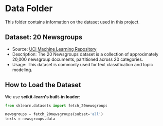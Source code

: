 # Data Folder

This folder contains information on the dataset used in this project.

## Dataset: 20 Newsgroups
- Source: [UCI Machine Learning Repository](http://archive.ics.uci.edu/ml/datasets/Twenty+Newsgroups)
- Description: The 20 Newsgroups dataset is a collection of approximately 20,000 newsgroup documents, partitioned across 20 categories.
- Usage: This dataset is commonly used for text classification and topic modeling.

## How to Load the Dataset
We use **scikit-learn's built-in loader**:
```python
from sklearn.datasets import fetch_20newsgroups

newsgroups = fetch_20newsgroups(subset='all')
texts = newsgroups.data

